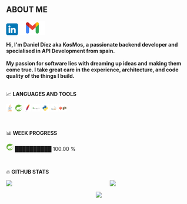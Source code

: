 

## ABOUT ME

<a href="https://www.linkedin.com/in/daniel-d%C3%ADez-miguel-644503207/"><img width="32px" alt="LinkedIn" title="LinkedIn" src="https://github.com/DanielDiezMiguel/DanielDiezMiguel/blob/main/Images/linkedin.png"/></a> 
<a href="https://mail.google.com/mail/u/0/?tab=rm&ogbl#inbox"><img width="70px" alt="LinkedIn" title="LinkedIn" src=https://github.com/DanielDiezMiguel/DanielDiezMiguel/blob/main/Images/logo-Gmail-1.png/></a> 

**Hi, I'm Daniel Díez aka KosMos, a passionate backend developer and specialised in API Development from spain.** 
</br></br>
**My passion for software lies with dreaming up ideas and making them come true. I take great care in the experience, architecture, and code quality of the things I build.**
</br></br>

📈 **LANGUAGES AND TOOLS**

<code><img height="20" src="https://raw.githubusercontent.com/github/explore/80688e429a7d4ef2fca1e82350fe8e3517d3494d/topics/java/java.png"></code>
<code><img height="20" src="https://raw.githubusercontent.com/github/explore/80688e429a7d4ef2fca1e82350fe8e3517d3494d/topics/spring-boot/spring-boot.png"></code>
<code><img height="20" src="https://raw.githubusercontent.com/github/explore/80688e429a7d4ef2fca1e82350fe8e3517d3494d/topics/maven/maven.png"></code>
<code><img height="20" src="https://raw.githubusercontent.com/github/explore/80688e429a7d4ef2fca1e82350fe8e3517d3494d/topics/mongodb/mongodb.png"></code>
<code><img height="20" src="https://raw.githubusercontent.com/github/explore/80688e429a7d4ef2fca1e82350fe8e3517d3494d/topics/python/python.png"></code>
<code><img height="20" src="https://raw.githubusercontent.com/github/explore/80688e429a7d4ef2fca1e82350fe8e3517d3494d/topics/mysql/mysql.png"></code>
<code><img height="20" src="https://raw.githubusercontent.com/github/explore/80688e429a7d4ef2fca1e82350fe8e3517d3494d/topics/git/git.png"></code>

</br>

📊 **WEEK PROGRESS**

<code><img height="20" src="https://raw.githubusercontent.com/github/explore/80688e429a7d4ef2fca1e82350fe8e3517d3494d/topics/spring-boot/spring-boot.png"></code>
 ██████████   100.00 %

</br>

 🔥 **GITHUB STATS**

<img align="left" width="44%" src="https://github-readme-stats.vercel.app/api?username=DanielDiezMiguel&hide_border=true&theme=cobalt">
<img align="right" width="44%" src="https://github-readme-stats.vercel.app/api/top-langs/?username=DanielDiezMiguel&layout=compact&hide_border=true&langs_count=4&hide=Blade&theme=cobalt"> </br>

<p align="center">
  <img src="https://capsule-render.vercel.app/api?type=waving&color=gradient&height=60&section=footer"/>
</p>

